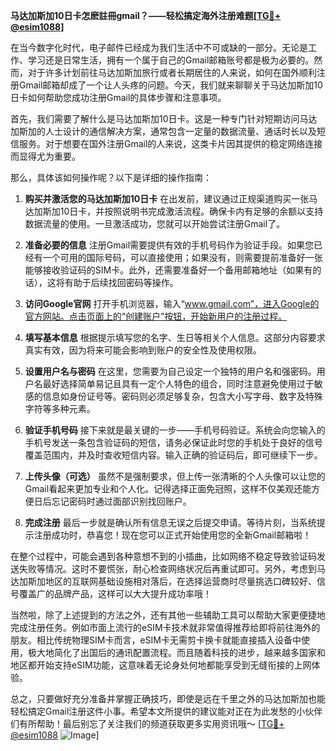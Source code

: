 **马达加斯加10日卡怎麽註冊gmail？——轻松搞定海外注册难题[[TG💪+ @esim1088](https://t.me/s/esim1088)]**

在当今数字化时代，电子邮件已经成为我们生活中不可或缺的一部分。无论是工作、学习还是日常生活，拥有一个属于自己的Gmail邮箱账号都是极为必要的。然而，对于许多计划前往马达加斯加旅行或者长期居住的人来说，如何在国外顺利注册Gmail邮箱却成了一个让人头疼的问题。今天，我们就来聊聊关于马达加斯加10日卡如何帮助您成功注册Gmail的具体步骤和注意事项。

首先，我们需要了解什么是马达加斯加10日卡。这是一种专门针对短期访问马达加斯加的人士设计的通信解决方案，通常包含一定量的数据流量、通话时长以及短信服务。对于想要在国外注册Gmail的人来说，这类卡片因其提供的稳定网络连接而显得尤为重要。

那么，具体该如何操作呢？以下是详细的操作指南：

1. **购买并激活您的马达加斯加10日卡**
   在出发前，建议通过正规渠道购买一张马达加斯加10日卡，并按照说明书完成激活流程。确保卡内有足够的余额以支持数据流量的使用。一旦激活成功，您就可以开始尝试注册Gmail了。

2. **准备必要的信息**
   注册Gmail需要提供有效的手机号码作为验证手段。如果您已经有一个可用的国际号码，可以直接使用；如果没有，则需要提前准备好一张能够接收验证码的SIM卡。此外，还需要准备好一个备用邮箱地址（如果有的话），这将有助于后续找回密码等操作。

3. **访问Google官网**
   打开手机浏览器，输入“www.gmail.com”，进入Google的官方网站。点击页面上的“创建账户”按钮，开始新用户的注册过程。

4. **填写基本信息**
   根据提示填写您的名字、生日等相关个人信息。这部分内容要求真实有效，因为将来可能会影响到账户的安全性及使用权限。

5. **设置用户名与密码**
   在这里，您需要为自己设定一个独特的用户名和强密码。用户名最好选择简单易记且具有一定个人特色的组合，同时注意避免使用过于敏感的信息如身份证号等。密码则必须足够复杂，包含大小写字母、数字及特殊字符等多种元素。

6. **验证手机号码**
   接下来就是最关键的一步——手机号码验证。系统会向您输入的手机号发送一条包含验证码的短信，请务必保证此时您的手机处于良好的信号覆盖范围内，并及时查收短信内容。输入正确的验证码后，即可继续下一步。

7. **上传头像（可选）**
   虽然不是强制要求，但上传一张清晰的个人头像可以让您的Gmail看起来更加专业和个人化。记得选择正面免冠照，这样不仅美观还能方便日后忘记密码时通过面部识别找回账户。

8. **完成注册**
   最后一步就是确认所有信息无误之后提交申请。等待片刻，当系统提示注册成功时，恭喜您！现在您可以正式开始使用您的全新Gmail邮箱啦！

在整个过程中，可能会遇到各种意想不到的小插曲，比如网络不稳定导致验证码发送失败等情况。这时不要慌张，耐心检查网络状况后再重试即可。另外，考虑到马达加斯加地区的互联网基础设施相对落后，在选择运营商时尽量挑选口碑较好、信号覆盖广的品牌产品，这样可以大大提升成功率哦！

当然啦，除了上述提到的方法之外，还有其他一些辅助工具可以帮助大家更便捷地完成注册任务。例如市面上流行的eSIM卡技术就非常值得推荐给即将前往海外的朋友。相比传统物理SIM卡而言，eSIM卡无需剪卡换卡就能直接插入设备中使用，极大地简化了出国后的通讯配置流程。而且随着科技的进步，越来越多国家和地区都开始支持eSIM功能，这意味着无论身处何地都能享受到无缝衔接的上网体验。

总之，只要做好充分准备并掌握正确技巧，即使是远在千里之外的马达加斯加也能轻松搞定Gmail注册这件小事。希望本文所提供的建议能对正在为此发愁的小伙伴们有所帮助！最后别忘了关注我们的频道获取更多实用资讯哦～ [[TG💪+ @esim1088](https://t.me/s/esim1088) ![Image](https://i.postimg.cc/4NQfJmqS/Snipaste-2025-05-13-00-14-12.png)]